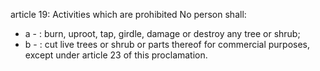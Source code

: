 article 19: Activities which are prohibited
No person shall:
<ul>
			<li>a - : burn, uproot, tap, girdle, damage or destroy any tree or shrub;<ul>
			</ul></li>			<li>b - : cut live trees or shrub or parts thereof for commercial purposes, except under article 23 of this proclamation.<ul>
			</ul></li></ul>